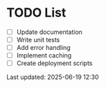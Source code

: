 # TODO List

- [ ] Update documentation
- [ ] Write unit tests
- [ ] Add error handling
- [ ] Implement caching
- [ ] Create deployment scripts

Last updated: 2025-06-19 12:30
